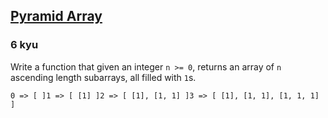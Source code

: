 <h2><a href=https://www.codewars.com/kata/515f51d438015969f7000013/train/python target="_blank">Pyramid Array</a></h2><h3>6 kyu</h3><p>Write a function that given an integer <code>n &gt;= 0</code>, returns an array of <code>n</code> ascending length subarrays, all filled with <code>1</code>s.</p><pre><code>0 =&gt; [ ]1 =&gt; [ [1] ]2 =&gt; [ [1], [1, 1] ]3 =&gt; [ [1], [1, 1], [1, 1, 1] ]</code></pre>